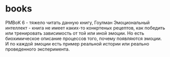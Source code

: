 # books

PMBoK 6 - тяжело читать данную книгу, 
Гоулман Эмоциональный интеллект - книга не имеет каких-то конкртеных рецептов, как победить или тренировать зависимость от той или иной эмоции. Но есть биохимическое описание процессов того, почему появляются эмоции. И по каждой эмоции есть пример реальной истории или реально проведенного эксперимента. 
